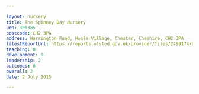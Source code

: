 ```yaml
---

layout: nursery
title: The Spinney Day Nursery
urn: 305385
postcode: CH2 3PA
address: Warrington Road, Hoole Village, Chester, Cheshire, CH2 3PA
latestReportUrl: https://reports.ofsted.gov.uk/provider/files/2499174/urn/305385.pdf
teaching: 0
development: 0
leadership: 2
outcomes: 0
overall: 2
date: 2 July 2015

---
```

